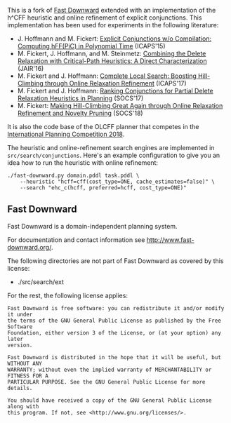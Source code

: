 This is a fork of [Fast Downward](http://www.fast-downward.org/) extended with an implementation of the h^CFF heuristic and online refinement of explicit conjunctions. This implementation has been used for experiments in the following literature:

* J. Hoffmann and M. Fickert: [Explicit Conjunctions w/o Compilation: Computing hFF(PiC) in Polynomial Time](http://fai.cs.uni-saarland.de/hoffmann/papers/icaps15b.pdf) (ICAPS'15)
* M. Fickert, J. Hoffmann, and M. Steinmetz: [Combining the Delete Relaxation with Critical-Path Heuristics: A Direct Characterization](http://fai.cs.uni-saarland.de/hoffmann/papers/jair16.pdf) (JAIR'16)
* M. Fickert and J. Hoffmann: [Complete Local Search: Boosting Hill-Climbing through Online Relaxation Refinement](http://fai.cs.uni-saarland.de/hoffmann/papers/icaps17a.pdf) (ICAPS'17)
* M. Fickert and J. Hoffmann: [Ranking Conjunctions for Partial Delete Relaxation Heuristics in Planning](http://fai.cs.uni-saarland.de/hoffmann/papers/socs17b.pdf) (SOCS'17)
* M. Fickert: [Making Hill-Climbing Great Again through Online Relaxation Refinement and Novelty Pruning](http://fai.cs.uni-saarland.de/fickert/papers/socs18.pdf) (SOCS'18)

It is also the code base of the OLCFF planner that competes in the [International Planning Competition 2018](https://ipc2018-classical.bitbucket.io/).

The heuristic and online-refinement search engines are implemented in `src/search/conjunctions`. Here's an example configuration to give you an idea how to run the heuristic with online refinement:

```
./fast-downward.py domain.pddl task.pddl \
	--heuristic "hcff=cff(cost_type=ONE, cache_estimates=false)" \
	--search "ehc_c(hcff, preferred=hcff, cost_type=ONE)"
```

## Fast Downward

Fast Downward is a domain-independent planning system.

For documentation and contact information see http://www.fast-downward.org/.

The following directories are not part of Fast Downward as covered by this
license:

* ./src/search/ext

For the rest, the following license applies:

```
Fast Downward is free software: you can redistribute it and/or modify it under
the terms of the GNU General Public License as published by the Free Software
Foundation, either version 3 of the License, or (at your option) any later
version.

Fast Downward is distributed in the hope that it will be useful, but WITHOUT ANY
WARRANTY; without even the implied warranty of MERCHANTABILITY or FITNESS FOR A
PARTICULAR PURPOSE. See the GNU General Public License for more details.

You should have received a copy of the GNU General Public License along with
this program. If not, see <http://www.gnu.org/licenses/>.
```
